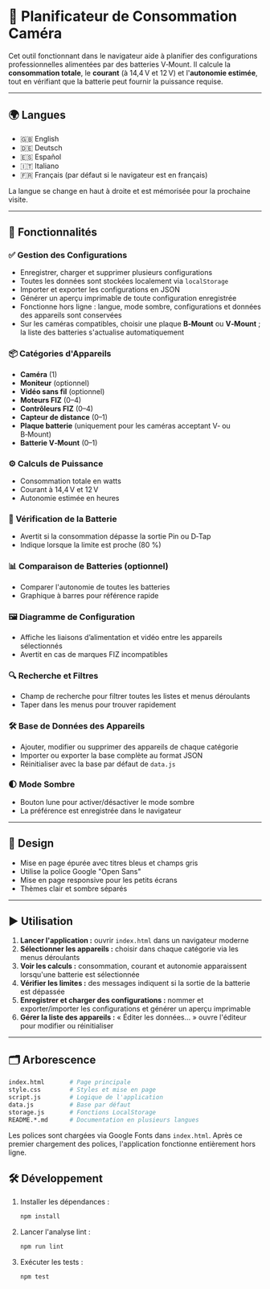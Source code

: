 # 🎥 Planificateur de Consommation Caméra

Cet outil fonctionnant dans le navigateur aide à planifier des configurations professionnelles alimentées par des batteries V‑Mount. Il calcule la **consommation totale**, le **courant** (à 14,4 V et 12 V) et l'**autonomie estimée**, tout en vérifiant que la batterie peut fournir la puissance requise.

---

## 🌍 Langues
- 🇬🇧 English
- 🇩🇪 Deutsch
- 🇪🇸 Español
- 🇮🇹 Italiano
- 🇫🇷 Français (par défaut si le navigateur est en français)

La langue se change en haut à droite et est mémorisée pour la prochaine visite.

---

## 🔧 Fonctionnalités

### ✅ Gestion des Configurations
- Enregistrer, charger et supprimer plusieurs configurations
- Toutes les données sont stockées localement via `localStorage`
- Importer et exporter les configurations en JSON
- Générer un aperçu imprimable de toute configuration enregistrée
- Fonctionne hors ligne : langue, mode sombre, configurations et données des appareils sont conservées
- Sur les caméras compatibles, choisir une plaque **B‑Mount** ou **V‑Mount** ; la liste des batteries s'actualise automatiquement

### 📦 Catégories d'Appareils
- **Caméra** (1)
- **Moniteur** (optionnel)
- **Vidéo sans fil** (optionnel)
- **Moteurs FIZ** (0–4)
- **Contrôleurs FIZ** (0–4)
- **Capteur de distance** (0–1)
- **Plaque batterie** (uniquement pour les caméras acceptant V‑ ou B‑Mount)
- **Batterie V‑Mount** (0–1)

### ⚙️ Calculs de Puissance
- Consommation totale en watts
- Courant à 14,4 V et 12 V
- Autonomie estimée en heures

### 🔋 Vérification de la Batterie
- Avertit si la consommation dépasse la sortie Pin ou D‑Tap
- Indique lorsque la limite est proche (80 %)

### 📊 Comparaison de Batteries (optionnel)
- Comparer l'autonomie de toutes les batteries
- Graphique à barres pour référence rapide

### 🖼 Diagramme de Configuration
- Affiche les liaisons d’alimentation et vidéo entre les appareils sélectionnés
- Avertit en cas de marques FIZ incompatibles

### 🔍 Recherche et Filtres
- Champ de recherche pour filtrer toutes les listes et menus déroulants
- Taper dans les menus pour trouver rapidement

### 🛠 Base de Données des Appareils
- Ajouter, modifier ou supprimer des appareils de chaque catégorie
- Importer ou exporter la base complète au format JSON
- Réinitialiser avec la base par défaut de `data.js`

### 🌓 Mode Sombre
- Bouton lune pour activer/désactiver le mode sombre
- La préférence est enregistrée dans le navigateur

---

## 🎨 Design
- Mise en page épurée avec titres bleus et champs gris
- Utilise la police Google "Open Sans"
- Mise en page responsive pour les petits écrans
- Thèmes clair et sombre séparés

---

## ▶️ Utilisation
1. **Lancer l'application :** ouvrir `index.html` dans un navigateur moderne
2. **Sélectionner les appareils :** choisir dans chaque catégorie via les menus déroulants
3. **Voir les calculs :** consommation, courant et autonomie apparaissent lorsqu'une batterie est sélectionnée
4. **Vérifier les limites :** des messages indiquent si la sortie de la batterie est dépassée
5. **Enregistrer et charger des configurations :** nommer et exporter/importer les configurations et générer un aperçu imprimable
6. **Gérer la liste des appareils :** « Éditer les données… » ouvre l'éditeur pour modifier ou réinitialiser

---

## 🗂️ Arborescence
```bash
index.html       # Page principale
style.css        # Styles et mise en page
script.js        # Logique de l'application
data.js          # Base par défaut
storage.js       # Fonctions LocalStorage
README.*.md      # Documentation en plusieurs langues
```
Les polices sont chargées via Google Fonts dans `index.html`.
Après ce premier chargement des polices, l'application fonctionne entièrement hors ligne.

## 🛠️ Développement
1. Installer les dépendances :
   ```bash
   npm install
   ```
2. Lancer l'analyse lint :
   ```bash
   npm run lint
   ```
3. Exécuter les tests :
   ```bash
   npm test
   ```
